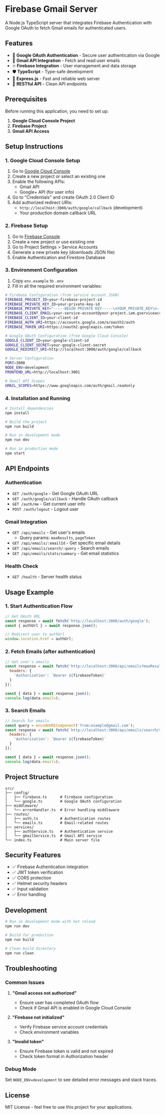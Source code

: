 # Firebase Gmail Server

A Node.js TypeScript server that integrates Firebase Authentication with Google OAuth to fetch Gmail emails for authenticated users.

## Features

- 🔐 **Google OAuth Authentication** - Secure user authentication via Google
- 📧 **Gmail API Integration** - Fetch and read user emails
- 🔥 **Firebase Integration** - User management and data storage
- 🛡️ **TypeScript** - Type-safe development
- 🚀 **Express.js** - Fast and reliable web server
- 📱 **RESTful API** - Clean API endpoints

## Prerequisites

Before running this application, you need to set up:

1. **Google Cloud Console Project**
2. **Firebase Project**
3. **Gmail API Access**

## Setup Instructions

### 1. Google Cloud Console Setup

1. Go to [Google Cloud Console](https://console.cloud.google.com/)
2. Create a new project or select an existing one
3. Enable the following APIs:
   - Gmail API
   - Google+ API (for user info)
4. Go to "Credentials" and create OAuth 2.0 Client ID
5. Add authorized redirect URIs:
   - `http://localhost:3000/auth/google/callback` (development)
   - Your production domain callback URL

### 2. Firebase Setup

1. Go to [Firebase Console](https://console.firebase.google.com/)
2. Create a new project or use existing one
3. Go to Project Settings > Service Accounts
4. Generate a new private key (downloads JSON file)
5. Enable Authentication and Firestore Database

### 3. Environment Configuration

1. Copy `env.example` to `.env`
2. Fill in all the required environment variables:

```bash
# Firebase Configuration (from service account JSON)
FIREBASE_PROJECT_ID=your-firebase-project-id
FIREBASE_PRIVATE_KEY_ID=your-private-key-id
FIREBASE_PRIVATE_KEY="-----BEGIN PRIVATE KEY-----\nYOUR_PRIVATE_KEY\n-----END PRIVATE KEY-----\n"
FIREBASE_CLIENT_EMAIL=your-service-account@your-project.iam.gserviceaccount.com
FIREBASE_CLIENT_ID=your-client-id
FIREBASE_AUTH_URI=https://accounts.google.com/o/oauth2/auth
FIREBASE_TOKEN_URI=https://oauth2.googleapis.com/token

# Google OAuth Configuration (from Google Cloud Console)
GOOGLE_CLIENT_ID=your-google-client-id
GOOGLE_CLIENT_SECRET=your-google-client-secret
GOOGLE_REDIRECT_URI=http://localhost:3000/auth/google/callback

# Server Configuration
PORT=3000
NODE_ENV=development
FRONTEND_URL=http://localhost:3001

# Gmail API Scopes
GMAIL_SCOPES=https://www.googleapis.com/auth/gmail.readonly
```

### 4. Installation and Running

```bash
# Install dependencies
npm install

# Build the project
npm run build

# Run in development mode
npm run dev

# Run in production mode
npm start
```

## API Endpoints

### Authentication

- `GET /auth/google` - Get Google OAuth URL
- `GET /auth/google/callback` - Handle OAuth callback
- `GET /auth/me` - Get current user info
- `POST /auth/logout` - Logout user

### Gmail Integration

- `GET /api/emails` - Get user's emails
  - Query params: `maxResults`, `pageToken`
- `GET /api/emails/:emailId` - Get specific email details
- `GET /api/emails/search/:query` - Search emails
- `GET /api/emails/stats/summary` - Get email statistics

### Health Check

- `GET /health` - Server health status

## Usage Example

### 1. Start Authentication Flow

```javascript
// Get OAuth URL
const response = await fetch('http://localhost:3000/auth/google');
const { authUrl } = await response.json();

// Redirect user to authUrl
window.location.href = authUrl;
```

### 2. Fetch Emails (after authentication)

```javascript
// Get user's emails
const response = await fetch('http://localhost:3000/api/emails?maxResults=10', {
  headers: {
    'Authorization': `Bearer ${firebaseToken}`
  }
});

const { data } = await response.json();
console.log(data.emails);
```

### 3. Search Emails

```javascript
// Search for emails
const query = encodeURIComponent('from:example@gmail.com');
const response = await fetch(`http://localhost:3000/api/emails/search/${query}`, {
  headers: {
    'Authorization': `Bearer ${firebaseToken}`
  }
});

const { data } = await response.json();
console.log(data.emails);
```

## Project Structure

```
src/
├── config/
│   ├── firebase.ts      # Firebase configuration
│   └── google.ts        # Google OAuth configuration
├── middleware/
│   └── errorHandler.ts  # Error handling middleware
├── routes/
│   ├── auth.ts          # Authentication routes
│   └── emails.ts        # Email-related routes
├── services/
│   ├── authService.ts   # Authentication service
│   └── gmailService.ts  # Gmail API service
└── index.ts             # Main server file
```

## Security Features

- ✅ Firebase Authentication integration
- ✅ JWT token verification
- ✅ CORS protection
- ✅ Helmet security headers
- ✅ Input validation
- ✅ Error handling

## Development

```bash
# Run in development mode with hot reload
npm run dev

# Build for production
npm run build

# Clean build directory
npm run clean
```

## Troubleshooting

### Common Issues

1. **"Gmail access not authorized"**
   - Ensure user has completed OAuth flow
   - Check if Gmail API is enabled in Google Cloud Console

2. **"Firebase not initialized"**
   - Verify Firebase service account credentials
   - Check environment variables

3. **"Invalid token"**
   - Ensure Firebase token is valid and not expired
   - Check token format in Authorization header

### Debug Mode

Set `NODE_ENV=development` to see detailed error messages and stack traces.

## License

MIT License - feel free to use this project for your applications.

